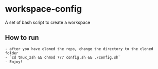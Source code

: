 # workspace-config
A set of bash script to create a workspace

## How to run
	- after you have cloned the repo, change the directory to the cloned folder	
	- `cd tmux_zsh && chmod 777 config.sh && ./config.sh`
	- Enjoy!
